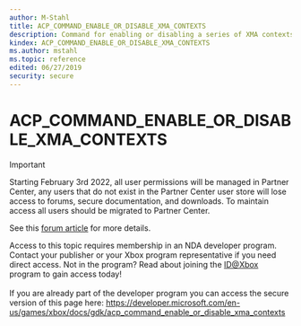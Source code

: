 ```yaml
---
author: M-Stahl
title: ACP_COMMAND_ENABLE_OR_DISABLE_XMA_CONTEXTS
description: Command for enabling or disabling a series of XMA contexts.
kindex: ACP_COMMAND_ENABLE_OR_DISABLE_XMA_CONTEXTS
ms.author: mstahl
ms.topic: reference
edited: 06/27/2019
security: secure
---
```


# ACP_COMMAND_ENABLE_OR_DISABLE_XMA_CONTEXTS
> [!IMPORTANT]
> Starting February 3rd 2022, all user permissions will be managed in Partner Center, any users that do not exist in the Partner Center user store will lose access to forums, secure documentation, and downloads. To maintain access all users should be migrated to Partner Center. <p></p>See this <a href="https://forums.xboxlive.com/articles/132187/breaking-change-user-access-for-forums-secure-docu.html">forum article</a> for more details.  

 Access to this topic requires membership in an NDA developer program. Contact your publisher or your Xbox program representative if you need direct access. Not in the program? Read about joining the <a href="https://www.xbox.com/Developers/id">ID@Xbox</a> program to gain access today!  <br/><br/>If you are already part of the developer program you can access the secure version of this page here: <a target="_blank" href="https://developer.microsoft.com/en-us/games/xbox/docs/gdk/acp_command_enable_or_disable_xma_contexts">https://developer.microsoft.com/en-us/games/xbox/docs/gdk/acp_command_enable_or_disable_xma_contexts</a>